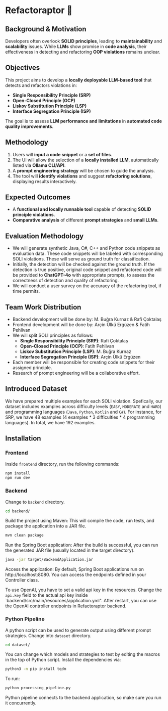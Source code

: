 # Refactoraptor 🦖

## Background & Motivation
Developers often overlook **SOLID principles**, leading to **maintainability** and **scalability** issues. While **LLMs** show promise in **code analysis**, their effectiveness in detecting and refactoring **OOP violations** remains unclear.

## Objectives
This project aims to develop a **locally deployable LLM-based tool** that detects and refactors violations in:

- **Single Responsibility Principle (SRP)**
- **Open-Closed Principle (OCP)**
- **Liskov Substitution Principle (LSP)**
- **Interface Segregation Principle (ISP)**

The goal is to assess **LLM performance and limitations** in **automated code quality improvements**.

## Methodology
1. Users will **input a code snippet** or a **set of files**.
2. The UI will allow the selection of a **locally installed LLM**, automatically listed via **Ollama CLI/API**.
3. A **prompt engineering strategy** will be chosen to guide the analysis.
4. The tool will **identify violations** and suggest **refactoring solutions**, displaying results interactively.

## Expected Outcomes
- A **functional and locally runnable tool** capable of detecting **SOLID principle violations**.
- **Comparative analysis** of different **prompt strategies** and **small LLMs**.

## Evaluation Methodology
- We will generate synthetic Java, C#, C++ and Python code snippets as evaluation data. These code snippets will be labeled with corresponding SOLI violations. These will serve as ground truth for classification.
- Initially, the detection will be checked against the ground truth. If the detection is true positive, original code snippet and refactored code will be provided to **ChatGPT-4o** with appropriate prompts, to assess the correctness of detection and quality of refactoring.
- We will conduct a user survey on the accuracy of the refactoring tool, if time permits.

## Team Work Distribution
- Backend development will be done by: M. Buğra Kurnaz & Rafi Çoktalaş
- Frontend development will be done by: Arçin Ülkü Ergüzen & Fatih Pehlivan
- We will split SOLI principles as follows: 
    - **Single Responsibility Principle (SRP)**: Rafi Çoktalaş
    - **Open-Closed Principle (OCP)**: Fatih Pehlivan
    - **Liskov Substitution Principle (LSP)**: M. Buğra Kurnaz
    - **Interface Segregation Principle (ISP)**: Arçin Ülkü Ergüzen
- Each member will be responsible for creating code snippets for their assigned principle.
- Research of prompt engineering will be a collaborative effort.

## Introduced Dataset

We have prepared multiple examples for each SOLI violation. Spefically, our dataset includes examples across difficulty levels (`EASY`, `MODERATE` and `HARD`) and programming languages (`Java`, `Python`, `Kotlin` and `C#`). For instance, for SRP, we have 48 examples (4 examples * 3 difficulties * 4 programming languages). In total, we have 192 examples.

## Installation

### Frontend

Inside `frontend` directory, run the following commands: 

```bash
npm install
npm run dev
```

### Backend

Change to `backend` directory.

```bash
cd backend/
```

Build the project using Maven: This will compile the code, run tests, and package the application into a JAR file.  

```bash
mvn clean package
```
Run the Spring Boot application: After the build is successful, you can run the generated JAR file (usually located in the target directory).  

```bash
java -jar target/BackendApplication.jar
```
Access the application: By default, Spring Boot applications run on http://localhost:8080. You can access the endpoints defined in your Controller class.

To use OpenAI, you have to set a valid api key in the resources. Change the `api.key` field to the actual api key inside `backend/src/main/resources/application.yml". 
After restart, you can use the OpenAI controller endpoints in Refactoraptor backend.

### Python Pipeline

A python script can be used to generate output using different prompt strategies. Change into `dataset` directory. 

```bash
cd dataset/
```

You can change which models and strategies to test by editing the macros in the top of Python script. Install the dependencies via: 
```bash
python3 -m pip install tqdm
```

To run:

```bash
python processing_pipeline.py
```

Python pipeline connects to the backend application, so make sure you run it concurrently. 
